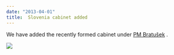 ```yaml
---
date: "2013-04-01"
title:  Slovenia cabinet added
---
```


We have added the recently formed cabinet under [PM Bratušek]( http://dev.parlgov.org/data/svn/cabinet-party/2013-03-20/) .

![](/images/parliament-sweden.jpg)
